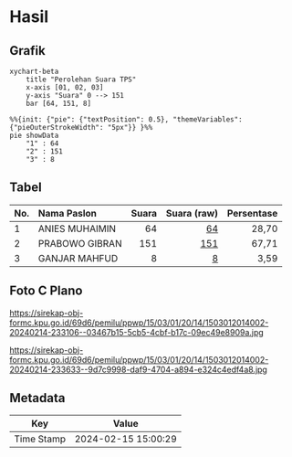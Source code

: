 # Hasil

## Grafik

```mermaid
xychart-beta
    title "Perolehan Suara TPS"
    x-axis [01, 02, 03]
    y-axis "Suara" 0 --> 151
    bar [64, 151, 8]
```

```mermaid
%%{init: {"pie": {"textPosition": 0.5}, "themeVariables": {"pieOuterStrokeWidth": "5px"}} }%%
pie showData
    "1" : 64
    "2" : 151
    "3" : 8
```

## Tabel

| No. | Nama Paslon    | Suara | Suara (raw) | Persentase |
|:--- |:-------------- | -----:| -----------:| ----------:|
| 1   | ANIES MUHAIMIN | 64    | [64][p-1]   | 28,70      |
| 2   | PRABOWO GIBRAN | 151   | [151][p-2]  | 67,71      |
| 3   | GANJAR MAHFUD  | 8     | [8][p-3]    | 3,59       |


[p-1]: https://github.com/gigit-pemilu/pemilu-2024-15-jambi/blob/main/pilpres/hitung-suara/sub/15-jambi/sub/03-sarolangun/sub/01-batang-asai/sub/2014-bukit-kalimau-ulu/sub/002-tps/sub/paslon-1.txt
[p-2]: https://github.com/gigit-pemilu/pemilu-2024-15-jambi/blob/main/pilpres/hitung-suara/sub/15-jambi/sub/03-sarolangun/sub/01-batang-asai/sub/2014-bukit-kalimau-ulu/sub/002-tps/sub/paslon-2.txt
[p-3]: https://github.com/gigit-pemilu/pemilu-2024-15-jambi/blob/main/pilpres/hitung-suara/sub/15-jambi/sub/03-sarolangun/sub/01-batang-asai/sub/2014-bukit-kalimau-ulu/sub/002-tps/sub/paslon-3.txt

## Foto C Plano

https://sirekap-obj-formc.kpu.go.id/69d6/pemilu/ppwp/15/03/01/20/14/1503012014002-20240214-233106--03467b15-5cb5-4cbf-b17c-09ec49e8909a.jpg

https://sirekap-obj-formc.kpu.go.id/69d6/pemilu/ppwp/15/03/01/20/14/1503012014002-20240214-233633--9d7c9998-daf9-4704-a894-e324c4edf4a8.jpg


## Metadata

| Key        | Value               |
| ---------- | ------------------- |
| Time Stamp | 2024-02-15 15:00:29 |



